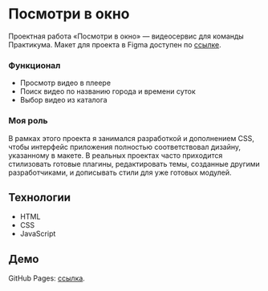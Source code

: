 # Посмотри в окно

Проектная работа «Посмотри в окно» — видеосервис для команды Практикума. Макет для проекта в Figma доступен по [ссылке](https://www.figma.com/file/QHcvX1RsUI89CulRB7HLk6/%234-%D0%9F%D0%BE%D1%81%D0%BC%D0%BE%D1%82%D1%80%D0%B8-%D0%B2-%D0%BE%D0%BA%D0%BD%D0%BE?node-id=0%3A1&t=tJOMMSaw5EIu481X-1).

### Функционал
- Просмотр видео в плеере
- Поиск видео по названию города и времени суток
- Выбор видео из каталога

### Моя роль

В рамках этого проекта я занимался разработкой и дополнением CSS, чтобы интерфейс приложения полностью соответствовал дизайну, указанному в макете. В реальных проектах часто приходится стилизовать готовые плагины, редактировать темы, созданные другими разработчиками, и дописывать стили для уже готовых модулей.

## Технологии

- HTML
- CSS
- JavaScript

## Демо

GitHub Pages: [ссылка](https://akurashkevich.github.io/posmotri_v_okno/).

